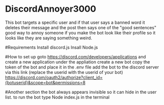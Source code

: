 # DiscordAnnoyer3000
This bot targets a specific user and if that user says a banned word it deletes their message and the post then says one of the "good sentences"
good way to annoy someone if you make the bot look like their profile so it looks like they are saying something weird.

#Requirements
Install discord.js
Insall Node.js

#How to set up
goto https://discord.com/developers/applications and create a new application
under the appliation create a new bot
copy the token of the bot and place it in the .env file
add the bot to the discord server via this link (replace the userid with the userid of your bot)
https://discord.com/oauth2/authorize?client_id={botuserid}&scope=bot&permissions=8

#Another section
the bot always appears invisible so it can hide in the user list.
to run the bot type Node index.js in the terminal
